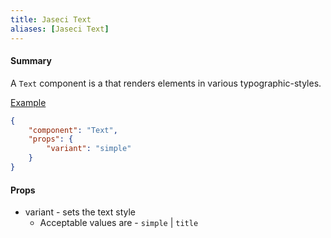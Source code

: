 ```yaml
---
title: Jaseci Text
aliases: [Jaseci Text]
---
```


#### Summary

A `Text` component is a that renders elements in various typographic-styles.

<u>Example</u>

```JSON
{
	"component": "Text",
	"props": {
		"variant": "simple"
	}
}
```

#### Props

- variant - sets the text style
  - Acceptable values are - `simple` | `title`
